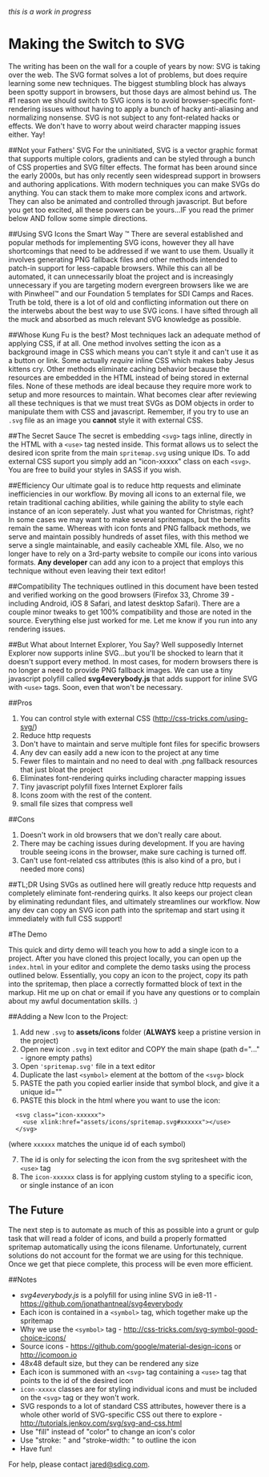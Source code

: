 *this is a work in progress*

# Making the Switch to SVG
The writing has been on the wall for a couple of years by now: SVG is taking over the web. The SVG format solves a lot of problems, but does require learning some new techniques. The biggest stumbling block has always been spotty support in browsers, but those days are almost behind us. The #1 reason we should switch to SVG icons is to avoid browser-specific font-rendering issues without having to apply a bunch of hacky anti-aliasing and normalizing nonsense. SVG is not subject to any font-related hacks or effects. We don't have to worry about weird character mapping issues either. Yay! 

##Not your Fathers' SVG
For the uninitiated, SVG is a vector graphic format that supports multiple colors, gradients and can be styled through a bunch of CSS properties and SVG filter effects. The format has been around since the early 2000s, but has only recently seen widespread support in browsers and authoring applications. With modern techniques you can make SVGs do anything. You can stack them to make more complex icons and artwork. They can also be animated and controlled through javascript. But before you get too excited, all these powers can be yours...IF you read the primer below AND follow some simple directions.

##Using SVG Icons the Smart Way &trade;
There are several established and popular methods for implementing SVG icons, however they all have shortcomings that need to be addressed if we want to use them. Usually it involves generating PNG fallback files and other methods intended to patch-in support for less-capable browsers. While this can all be automated, it can unnecessarily bloat the project and is increasingly unnecessary if you are targeting modern evergreen browsers like we are with Pinwheel&trade; and our Foundation 5 templates for SDI Camps and Races. Truth be told, there is a lot of old and conflicting information out there on the interwebs about the best way to use SVG icons. I have sifted through all the muck and absorbed as much relevant SVG knowledge as possible.

##Whose Kung Fu is the best?
Most techniques lack an adequate method of applying CSS, if at all. One method involves setting the icon as a background image in CSS which means you can't style it and can't use it as a button or link. Some actually *require* inline CSS which makes baby Jesus kittens cry. Other methods eliminate caching behavior because the resources are embedded in the HTML instead of being stored in external files. None of these methods are ideal because they require more work to setup and more resources to maintain. What becomes clear after reviewing all these techniques is that we must treat SVGs as DOM objects in order to manipulate them with CSS and javascript. Remember, if you try to use an ```.svg``` file as an image you **cannot** style it with external CSS. 

##The Secret Sauce
The secret is embedding ```<svg>``` tags inline, directly in the HTML with a ```<use>``` tag nested inside. This format allows us to select the desired icon sprite from the main ```spritemap.svg``` using unique IDs. To add external CSS suport you simply add an "icon-xxxxx" class on each ```<svg>```. You are free to build your styles in SASS if you wish.

##Efficiency
Our ultimate goal is to reduce http requests and eliminate inefficiencies in our workflow. By moving all icons to an external file, we retain traditional caching abilities, while gaining the ability to style each instance of an icon seperately. Just what you wanted for Christmas, right? In some cases we may want to make several spritemaps, but the benefits remain the same. Whereas with icon fonts and PNG fallback methods, we serve and maintain possibly hundreds of asset files, with this method we serve a single maintainable, and easily cacheable XML file. Also, we no longer have to rely on a 3rd-party website to compile our icons into various formats. **Any developer** can add any icon to a project that employs this technique without even leaving their text editor!

##Compatibility
The techniques outlined in this document have been tested and verified working on the good browsers (Firefox 33, Chrome 39 - including Android, iOS 8 Safari, and latest desktop Safari). There are a couple minor tweaks to get 100% compatibility and those are noted in the source. Everything else just worked for me. Let me know if you run into any rendering issues.

##But What about Internet Explorer, You Say?
Well supposedly Internet Explorer now supports inline SVG...but you'll be shocked to learn that it doesn't support every method. In most cases, for modern browsers there is no longer a need to provide PNG fallback images. We can use a tiny javascript polyfill called **svg4everybody.js** that adds support for inline SVG with ```<use>``` tags. Soon, even that won't be necessary. 

##Pros
1. You can control style with external CSS (http://css-tricks.com/using-svg/)
2. Reduce http requests
3. Don't have to maintain and serve multiple font files for specific browsers
4. Any dev can easily add a new icon to the project at any time
5. Fewer files to maintain and no need to deal with .png fallback resources that just bloat the project
6. Eliminates font-rendering quirks including character mapping issues
7. Tiny javascript polyfill fixes Internet Explorer fails
8. Icons zoom with the rest of the content.
9. small file sizes that compress well

##Cons
1. Doesn't work in old browsers that we don't really care about.
2. There may be caching issues during development. If you are having trouble seeing icons in the browser, make sure caching is turned off.
3. Can't use font-related css attributes (this is also kind of a pro, but i needed more cons)

##TL;DR
Using SVGs as outlined here will greatly reduce http requests and completely eliminate font-rendering quirks. It also keeps our project clean by eliminating redundant files, and ultimately streamlines our workflow. Now any dev can copy an SVG icon path into the spritemap and start using it immediately with full CSS support! 

#The Demo

This quick and dirty demo will teach you how to add a single icon to a project. After you have cloned this project locally, you can open up the ```index.html``` in your editor and complete the demo tasks using the process outlined below. Essentially, you copy an icon to the project, copy its path into the spritemap, then place a correctly formatted block of text in the markup. Hit me up on chat or email if you have any questions or to complain about my awful documentation skills. :)

##Adding a New Icon to the Project: 
1. Add new ```.svg``` to **assets/icons** folder (**ALWAYS** keep a pristine version in the project)
2. Open new icon ```.svg``` in text editor and COPY the main shape (path d="..." - ignore empty paths)
3. Open ```'spritemap.svg'``` file in a text editor 
4. Duplicate the last ```<symbol>``` element at the bottom of the ```<svg>``` block
5. PASTE the path you copied earlier inside that symbol block, and give it a unique id=""
6. PASTE this block in the html where you want to use the icon:
```
  <svg class="icon-xxxxxx"> 
    <use xlink:href="assets/icons/spritemap.svg#xxxxxx"></use>
  </svg>
``` 
(where ```xxxxxx``` matches the unique id of each symbol)

7. The id is only for selecting the icon from the svg spritesheet with the ```<use>``` tag
8. The ```icon-xxxxxx``` class is for applying custom styling to a specific icon, or single instance of an icon

## The Future
The next step is to automate as much of this as possible into a grunt or gulp task that will read a folder of icons, and build a properly formatted spritemap automatically using the icons filename. Unfortunately, current solutions do not account for the format we are using for this technique. Once we get that piece complete, this process will be even more efficient.

##Notes
* *svg4everybody.js* is a polyfill for using inline SVG in ie8-11 - https://github.com/jonathantneal/svg4everybody
* Each icon is contained in a ```<symbol>``` tag, which together make up the spritemap
* Why we use the ```<symbol>``` tag - http://css-tricks.com/svg-symbol-good-choice-icons/ 
* Source icons - https://github.com/google/material-design-icons or http://icomoon.io
* 48x48 default size, but they can be rendered any size
* Each icon is summoned with an ```<svg>``` tag containing a ```<use>``` tag that points to the id of the desired icon
* ```icon-xxxxx``` classes are for styling individual icons and must be included on the ```<svg>``` tag or they won't work.
* SVG responds to a lot of standard CSS attributes, however there is a whole other world of SVG-specific CSS out there to explore - http://tutorials.jenkov.com/svg/svg-and-css.html
* Use "fill" instead of "color" to change an icon's color 
* Use "stroke: " and "stroke-width: " to outline the icon
* Have fun!

For help, please contact jared@sdicg.com.